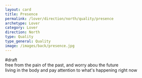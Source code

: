 ```yaml
---
layout: card
title: Presence
permalink: /lover/direction/north/quality/presence
archetype: Lover
category: Lover
direction: North
type: Quality
type_general: Quality
image: /images/back/presence.jpg
---
```

#draft   
free from the pain of the past, and worry abou the future  
living in the body and pay attention to what's happening right now
